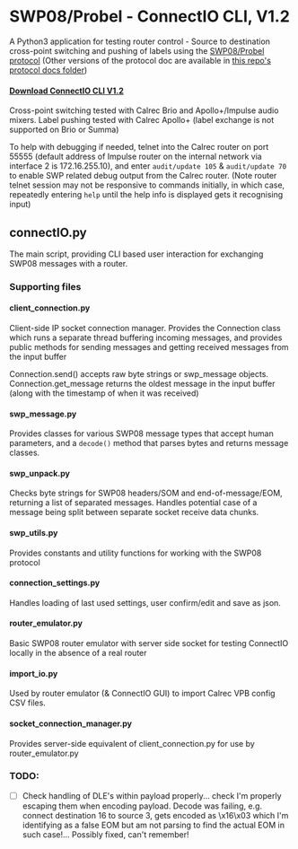 # SWP08/Probel - ConnectIO CLI, V1.2

A Python3 application for testing router control - Source to destination cross-point switching and pushing of labels 
using the [SWP08/Probel protocol](https://wwwapps.grassvalley.com/docs/Manuals/sam/Protocols%20and%20MIBs/Router%20Control%20Protocols%20SW-P-88%20Issue%204b.pdf)
(Other versions of the protocol doc are available in [this repo's protocol docs folder](https://github.com/peterallanwalker/SWP08-Probel/tree/master/protocol%20docs))

#### [Download ConnectIO CLI V1.2](https://github.com/peterallanwalker/SWP08-Probel/archive/refs/heads/ConnectIO_CLI_V1.2.zip)

Cross-point switching tested with Calrec Brio and Apollo+/Impulse audio mixers.
Label pushing tested with Calrec Apollo+ (label exchange is not supported on Brio or Summa)

To help with debugging if needed, telnet into the Calrec router on port 55555 
(default address of Impulse router on the internal network via interface 2 is 172.16.255.10), 
and enter `audit/update 105` & `audit/update 70` to enable SWP related debug output from the Calrec router. 
(Note router telnet session may not be responsive to commands initially, in which case, 
repeatedly entering `help` until the help info is displayed gets it recognising input)

## connectIO.py
The main script, providing CLI based user interaction for exchanging SWP08 messages with a router. 

### Supporting files

#### client_connection.py
Client-side IP socket connection manager. Provides the Connection class which runs a separate thread buffering 
incoming messages, and provides public methods for sending messages and getting received messages from the input buffer

Connection.send() accepts raw byte strings or swp_message objects. Connection.get_message returns the oldest message in the input buffer (along with the timestamp of when it was received) 

#### swp_message.py
Provides classes for various SWP08 message types that accept human parameters, and a `decode()` method that parses
bytes and returns message classes.

#### swp_unpack.py
Checks byte strings for SWP08 headers/SOM and end-of-message/EOM, returning a list of separated messages. 
Handles potential case of a message being split between separate socket receive data chunks.

#### swp_utils.py
Provides constants and utility functions for working with the SWP08 protocol

#### connection_settings.py
Handles loading of last used settings, user confirm/edit and save as json.

#### router_emulator.py
Basic SWP08 router emulator with server side socket for testing ConnectIO locally in the absence of a real router

#### import_io.py
Used by router emulator (& ConnectIO GUI) to import Calrec VPB config CSV files.

#### socket_connection_manager.py
Provides server-side equivalent of client_connection.py for use by router_emulator.py

### TODO:
- [ ] Check handling of DLE's within payload properly... check I'm properly escaping them when encoding payload. 
  Decode was failing, e.g. connect destination 16 to source 3, gets encoded as \x16\x03 which 
  I'm identifying as a false EOM but am not parsing to find the actual EOM in such case!... Possibly fixed, can't remember!

 
